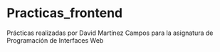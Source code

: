 # Practicas_frontend
Prácticas realizadas por David Martínez Campos para la asignatura de Programación de Interfaces Web
